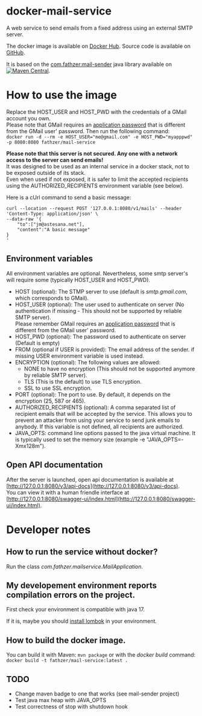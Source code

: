 # docker-mail-service

A web service to send emails from a fixed address using an external SMTP server.

The docker image is available on [Docker Hub](https://hub.docker.com/r/fathzer/mail-service). Source code is available on [GitHub](https://github.com/fathzer/docker-mail-service).

It is based on the [com.fathzer:mail-sender](https://github.com/fathzer/mail-sender) java library available on [![Maven Central](https://maven-badges.herokuapp.com/maven-central/com.fathzer/mail-sender/badge.svg)](https://maven-badges.herokuapp.com/maven-central/com.fathzer/mail-sender).

# How to use the image

Replace the HOST_USER and HOST_PWD with the credentials of a GMail account you own.  
Please note that GMail requires an [application password](https://support.google.com/accounts/answer/185833) that is different from the GMail user' password. 
Then run the following command:  
```docker run -d --rm -e HOST_USER="me@gmail.com" -e HOST_PWD="myapppwd" -p 8080:8080 fathzer/mail-service```

**Please note that this server is not secured. Any one with a network access to the server can send emails!**  
It was designed to be used as an internal service in a docker stack, not to be exposed outside of its stack.  
Even when used if not exposed, it is safer to limit the accepted recipients using the AUTHORIZED_RECIPIENTS environment variable (see below).

Here is a cUrl command to send a basic message:
```
curl --location --request POST '127.0.0.1:8080/v1/mails' --header 'Content-Type: application/json' \
--data-raw '{
    "to":["jm@astesana.net"],
    "content":"A basic message"
}
'
```

## Environment variables
All environment variables are optional. Nevertheless, some smtp server's will require some (typically HOST_USER and HOST_PWD).

- HOST (optional): The STMP server to use (default is *smtp.gmail.com*, which corresponds to GMail).
- HOST_USER (optional): The user used to authenticate on server (No authentication if missing - This should not be supported by reliable SMTP server).  
Please remember GMail requires an [application password](https://support.google.com/accounts/answer/185833) that is different from the GMail user' password. 
- HOST_PWD (optional): The password used to authenticate on server (Default is empty)
- FROM (optional if USER is provided): The email address of the sender. if missing USER environment variable is used instead.
- ENCRYPTION (optional): The following values are allowed:  
    - NONE to have no encryption (This should not be supported anymore by reliable SMTP server).
    - TLS (This is the default) to use TLS encryption.
    - SSL to use SSL encryption.
- PORT (optional): The port to use. By default, it depends on the encryption (25, 587 or 465).
- AUTHORIZED_RECIPIENTS (optional): A comma separated list of recipient emails that will be accepted by the service.
This allows you to prevent an attacker from using your service to send junk emails to anybody.
If this variable is not defined, all recipients are authorized.
- JAVA_OPTS: command line options passed to the java virtual machine. It is typically used to set the memory size (example -e "JAVA_OPTS=-Xmx128m").  

## Open API documentation
After the server is launched, open api documentation is available at [http://127.0.0.1:8080/v3/api-docs](http://127.0.0.1:8080/v3/api-docs).  
You can view it with a human friendle interface at [http://127.0.0.1:8080/swagger-ui/index.html](http://127.0.0.1:8080/swagger-ui/index.html).

# Developer notes
## How to run the service without docker?
Run the class *com.fathzer.mailservice.MailApplication*.
## My developement environment reports compilation errors on the project.
First check your environment is compatible with java 17.

If it is, maybe you should [install lombok](https://projectlombok.org/) in your environment.
## How to build the docker image.
You can build it with Maven: ```mvn package``` or with the *docker build* command: ```docker build -t fathzer/mail-service:latest .```

## TODO
- Change maven badge to one that works (see mail-sender project)
- Test java max heap with JAVA_OPTS
- Test correctness of stop with shutdown hook